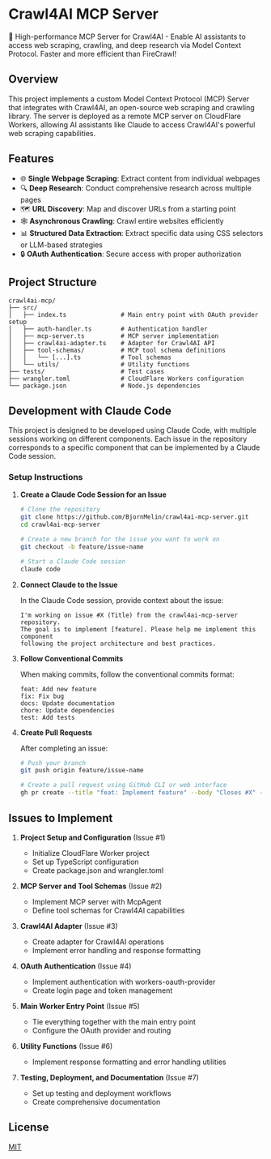 # Crawl4AI MCP Server

🚀 High-performance MCP Server for Crawl4AI - Enable AI assistants to access web scraping, crawling, and deep research via Model Context Protocol. Faster and more efficient than FireCrawl!

## Overview

This project implements a custom Model Context Protocol (MCP) Server that integrates with Crawl4AI, an open-source web scraping and crawling library. The server is deployed as a remote MCP server on CloudFlare Workers, allowing AI assistants like Claude to access Crawl4AI's powerful web scraping capabilities.

## Features

- 🌐 **Single Webpage Scraping**: Extract content from individual webpages
- 🔍 **Deep Research**: Conduct comprehensive research across multiple pages
- 🗺️ **URL Discovery**: Map and discover URLs from a starting point
- 🕸️ **Asynchronous Crawling**: Crawl entire websites efficiently
- 📊 **Structured Data Extraction**: Extract specific data using CSS selectors or LLM-based strategies
- 🔒 **OAuth Authentication**: Secure access with proper authorization

## Project Structure

```
crawl4ai-mcp/
├── src/
│   ├── index.ts               # Main entry point with OAuth provider setup
│   ├── auth-handler.ts        # Authentication handler
│   ├── mcp-server.ts          # MCP server implementation
│   ├── crawl4ai-adapter.ts    # Adapter for Crawl4AI API
│   ├── tool-schemas/          # MCP tool schema definitions
│   │   └── [...].ts           # Tool schemas
│   └── utils/                 # Utility functions
├── tests/                     # Test cases
├── wrangler.toml              # CloudFlare Workers configuration
└── package.json               # Node.js dependencies
```

## Development with Claude Code

This project is designed to be developed using Claude Code, with multiple sessions working on different components. Each issue in the repository corresponds to a specific component that can be implemented by a Claude Code session.

### Setup Instructions

1. **Create a Claude Code Session for an Issue**

   ```bash
   # Clone the repository
   git clone https://github.com/BjornMelin/crawl4ai-mcp-server.git
   cd crawl4ai-mcp-server
   
   # Create a new branch for the issue you want to work on
   git checkout -b feature/issue-name
   
   # Start a Claude Code session
   claude code
   ```

2. **Connect Claude to the Issue**

   In the Claude Code session, provide context about the issue:

   ```
   I'm working on issue #X (Title) from the crawl4ai-mcp-server repository. 
   The goal is to implement [feature]. Please help me implement this component
   following the project architecture and best practices.
   ```

3. **Follow Conventional Commits**

   When making commits, follow the conventional commits format:

   ```
   feat: Add new feature
   fix: Fix bug
   docs: Update documentation
   chore: Update dependencies
   test: Add tests
   ```

4. **Create Pull Requests**

   After completing an issue:

   ```bash
   # Push your branch
   git push origin feature/issue-name
   
   # Create a pull request using GitHub CLI or web interface
   gh pr create --title "feat: Implement feature" --body "Closes #X" --base main
   ```

## Issues to Implement

1. **Project Setup and Configuration** (Issue #1)
   - Initialize CloudFlare Worker project
   - Set up TypeScript configuration
   - Create package.json and wrangler.toml

2. **MCP Server and Tool Schemas** (Issue #2)
   - Implement MCP server with McpAgent
   - Define tool schemas for Crawl4AI capabilities

3. **Crawl4AI Adapter** (Issue #3)
   - Create adapter for Crawl4AI operations
   - Implement error handling and response formatting

4. **OAuth Authentication** (Issue #4)
   - Implement authentication with workers-oauth-provider
   - Create login page and token management

5. **Main Worker Entry Point** (Issue #5)
   - Tie everything together with the main entry point
   - Configure the OAuth provider and routing

6. **Utility Functions** (Issue #6)
   - Implement response formatting and error handling utilities

7. **Testing, Deployment, and Documentation** (Issue #7)
   - Set up testing and deployment workflows
   - Create comprehensive documentation

## License

[MIT](LICENSE)
